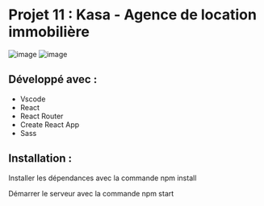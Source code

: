 # Projet 11 : Kasa - Agence de location immobilière

![image](https://user-images.githubusercontent.com/83612612/236487412-026191ca-6fda-4995-a6c3-f46bd1136404.png)
![image](https://user-images.githubusercontent.com/83612612/236487587-42f152e1-034d-4b5d-8ac3-29143eb038c9.png)


## Développé avec :

- Vscode
- React
- React Router
- Create React App
- Sass

## Installation :

Installer les dépendances avec la commande npm install

Démarrer le serveur avec la commande npm start
